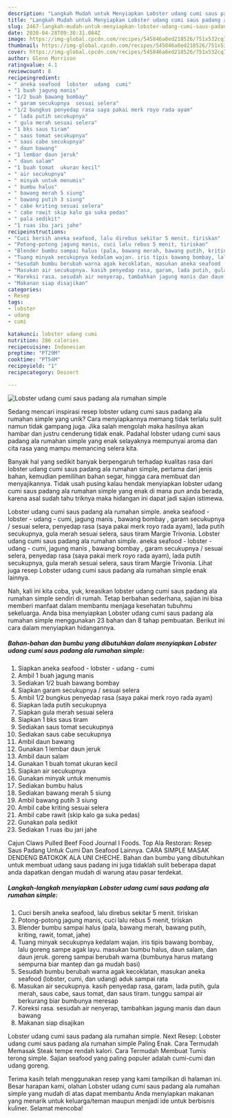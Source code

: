```yaml
---
description: "Langkah Mudah untuk Menyiapkan Lobster udang cumi saus padang ala rumahan simple, Sempurna"
title: "Langkah Mudah untuk Menyiapkan Lobster udang cumi saus padang ala rumahan simple, Sempurna"
slug: 2467-langkah-mudah-untuk-menyiapkan-lobster-udang-cumi-saus-padang-ala-rumahan-simple-sempurna
date: 2020-04-28T09:30:31.084Z
image: https://img-global.cpcdn.com/recipes/545846a8ed218526/751x532cq70/lobster-udang-cumi-saus-padang-ala-rumahan-simple-foto-resep-utama.jpg
thumbnail: https://img-global.cpcdn.com/recipes/545846a8ed218526/751x532cq70/lobster-udang-cumi-saus-padang-ala-rumahan-simple-foto-resep-utama.jpg
cover: https://img-global.cpcdn.com/recipes/545846a8ed218526/751x532cq70/lobster-udang-cumi-saus-padang-ala-rumahan-simple-foto-resep-utama.jpg
author: Glenn Morrison
ratingvalue: 4.1
reviewcount: 8
recipeingredient:
- " aneka seafood  lobster  udang  cumi"
- "1 buah jagung manis"
- "1/2 buah bawang bombay"
- " garam secukupnya  sesuai selera"
- "1/2 bungkus penyedap rasa saya pakai merk royo rada ayam"
- " lada putih secukupnya"
- " gula merah sesuai selera"
- "1 bks saus tiram"
- " saus tomat secukupnya"
- " saus cabe secukupnya"
- " daun bawang"
- "1 lembar daun jeruk"
- " daun salam"
- "1 buah tomat  ukuran kecil"
- " air secukupnya"
- " minyak untuk menumis"
- " bumbu halus"
- " bawang merah 5 siung"
- " bawang putih 3 siung"
- " cabe kriting sesuai selera"
- " cabe rawit skip kalo ga suka pedas"
- " pala sedikit"
- "1 ruas ibu jari jahe"
recipeinstructions:
- "Cuci bersih aneka seafood, lalu direbus sekitar 5 menit. tiriskan"
- "Potong-potong jagung manis, cuci lalu rebus 5 menit, tiriskan"
- "Blender bumbu sampai halus (pala, bawang merah, bawang putih, kriting, rawit, tomat, jahe)"
- "Tuang minyak secukupnya kedalam wajan. iris tipis bawang bombay, lalu goreng sampe agak layu. masukan bumbu halus, daun salam, dan daun jeruk. goreng sampai berubah warna (bumbunya harus matang sempurna biar mantep dan ga mudah basi)"
- "Sesudah bumbu berubah warna agak kecoklatan, masukan aneka seafood (lobster, cumi, dan udang) aduk sampai rata"
- "Masukan air secukupnya. kasih penyedap rasa, garam, lada putih, gula merah, saus cabe, saus tomat, dan saus tiram. tunggu sampai air berkurang biar bumbunya meresap"
- "Koreksi rasa. sesudah air nenyerap, tambahkan jagung manis dan daun bawang"
- "Makanan siap disajikan"
categories:
- Resep
tags:
- lobster
- udang
- cumi

katakunci: lobster udang cumi 
nutrition: 286 calories
recipecuisine: Indonesian
preptime: "PT29M"
cooktime: "PT54M"
recipeyield: "1"
recipecategory: Dessert

---
```



![Lobster udang cumi saus padang ala rumahan simple](https://img-global.cpcdn.com/recipes/545846a8ed218526/751x532cq70/lobster-udang-cumi-saus-padang-ala-rumahan-simple-foto-resep-utama.jpg)

Sedang mencari inspirasi resep lobster udang cumi saus padang ala rumahan simple yang unik? Cara menyiapkannya memang tidak terlalu sulit namun tidak gampang juga. Jika salah mengolah maka hasilnya akan hambar dan justru cenderung tidak enak. Padahal lobster udang cumi saus padang ala rumahan simple yang enak selayaknya mempunyai aroma dan cita rasa yang mampu memancing selera kita.

Banyak hal yang sedikit banyak berpengaruh terhadap kualitas rasa dari lobster udang cumi saus padang ala rumahan simple, pertama dari jenis bahan, kemudian pemilihan bahan segar, hingga cara membuat dan menyajikannya. Tidak usah pusing kalau hendak menyiapkan lobster udang cumi saus padang ala rumahan simple yang enak di mana pun anda berada, karena asal sudah tahu triknya maka hidangan ini dapat jadi sajian istimewa.

Lobster udang cumi saus padang ala rumahan simple. aneka seafood - lobster - udang - cumi, jagung manis , bawang bombay , garam secukupnya / sesuai selera, penyedap rasa (saya pakai merk ro*y*o rada ayam), lada putih secukupnya, gula merah sesuai selera, saus tiram Margie Trivonia. Lobster udang cumi saus padang ala rumahan simple. aneka seafood - lobster - udang - cumi, jagung manis , bawang bombay , garam secukupnya / sesuai selera, penyedap rasa (saya pakai merk ro*y*o rada ayam), lada putih secukupnya, gula merah sesuai selera, saus tiram Margie Trivonia. Lihat juga resep Lobster udang cumi saus padang ala rumahan simple enak lainnya.


Nah, kali ini kita coba, yuk, kreasikan lobster udang cumi saus padang ala rumahan simple sendiri di rumah. Tetap berbahan sederhana, sajian ini bisa memberi manfaat dalam membantu menjaga kesehatan tubuhmu sekeluarga. Anda bisa menyiapkan Lobster udang cumi saus padang ala rumahan simple menggunakan 23 bahan dan 8 tahap pembuatan. Berikut ini cara dalam menyiapkan hidangannya.

<!--inarticleads1-->

##### Bahan-bahan dan bumbu yang dibutuhkan dalam menyiapkan Lobster udang cumi saus padang ala rumahan simple:

1. Siapkan  aneka seafood - lobster - udang - cumi
1. Ambil 1 buah jagung manis
1. Sediakan 1/2 buah bawang bombay
1. Siapkan  garam secukupnya / sesuai selera
1. Ambil 1/2 bungkus penyedap rasa (saya pakai merk ro*y*o rada ayam)
1. Siapkan  lada putih secukupnya
1. Siapkan  gula merah sesuai selera
1. Siapkan 1 bks saus tiram
1. Sediakan  saus tomat secukupnya
1. Sediakan  saus cabe secukupnya
1. Ambil  daun bawang
1. Gunakan 1 lembar daun jeruk
1. Ambil  daun salam
1. Gunakan 1 buah tomat  ukuran kecil
1. Siapkan  air secukupnya
1. Gunakan  minyak untuk menumis
1. Sediakan  bumbu halus
1. Sediakan  bawang merah 5 siung
1. Ambil  bawang putih 3 siung
1. Ambil  cabe kriting sesuai selera
1. Ambil  cabe rawit (skip kalo ga suka pedas)
1. Gunakan  pala sedikit
1. Sediakan 1 ruas ibu jari jahe


Cajun Claws Pulled Beef Food Journal I Foods. Top Ala Restoran: Resep Saus Padang Untuk Cumi Dan Seafood Lainnya. CARA SIMPLE MASAK DENDENG BATOKOK ALA UNI CHECHE. Bahan dan bumbu yang dibutuhkan untuk membuat udang saus padang ini juga tidaklah sulit beberapa dapat anda dapatkan dengan mudah di warung atau pasar terdekat. 

<!--inarticleads2-->

##### Langkah-langkah menyiapkan Lobster udang cumi saus padang ala rumahan simple:

1. Cuci bersih aneka seafood, lalu direbus sekitar 5 menit. tiriskan
1. Potong-potong jagung manis, cuci lalu rebus 5 menit, tiriskan
1. Blender bumbu sampai halus (pala, bawang merah, bawang putih, kriting, rawit, tomat, jahe)
1. Tuang minyak secukupnya kedalam wajan. iris tipis bawang bombay, lalu goreng sampe agak layu. masukan bumbu halus, daun salam, dan daun jeruk. goreng sampai berubah warna (bumbunya harus matang sempurna biar mantep dan ga mudah basi)
1. Sesudah bumbu berubah warna agak kecoklatan, masukan aneka seafood (lobster, cumi, dan udang) aduk sampai rata
1. Masukan air secukupnya. kasih penyedap rasa, garam, lada putih, gula merah, saus cabe, saus tomat, dan saus tiram. tunggu sampai air berkurang biar bumbunya meresap
1. Koreksi rasa. sesudah air nenyerap, tambahkan jagung manis dan daun bawang
1. Makanan siap disajikan


Lobster udang cumi saus padang ala rumahan simple. Next Resep: Lobster udang cumi saus padang ala rumahan simple Paling Enak. Cara Termudah Memasak Steak tempe rendah kalori. Cara Termudah Membuat Tumis terong simple. Sajian seafood yang paling populer adalah cumi-cumi dan udang goreng. 

Terima kasih telah menggunakan resep yang kami tampilkan di halaman ini. Besar harapan kami, olahan Lobster udang cumi saus padang ala rumahan simple yang mudah di atas dapat membantu Anda menyiapkan makanan yang menarik untuk keluarga/teman maupun menjadi ide untuk berbisnis kuliner. Selamat mencoba!
